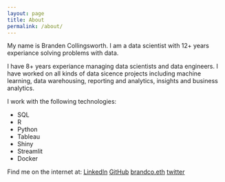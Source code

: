 ```yaml
---
layout: page
title: About
permalink: /about/
---
```


My name is Branden Collingsworth. I am a data scientist with 12+ years experiance solving problems with data.

I have 8+ years experiance managing data scientists and data engineers. I have worked on all kinds of data sicence projects including machine learning, data warehousing, reporting and analytics, insights and business analytics. 

I work with the following technologies:

* SQL 
* R
* Python
* Tableau
* Shiny
* Streamlit
* Docker

Find me on the internet at:
[LinkedIn](https://www.linkedin.com/in/branden-collingsworth-00845012/)
[GitHub](https://github.com/brandco)
[brandco.eth](https://etherscan.io/address/0x1038ddcbbb4fa11fdcf82bd3c9e3e0c4262dedac)
[twitter](https://twitter.com/brandenco)